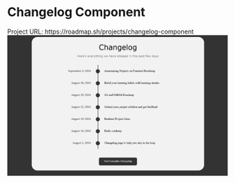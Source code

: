 <h1>Changelog Component</h1>
<span>Project URL: </span>https://roadmap.sh/projects/changelog-component

<img src="changelog_component.png">
